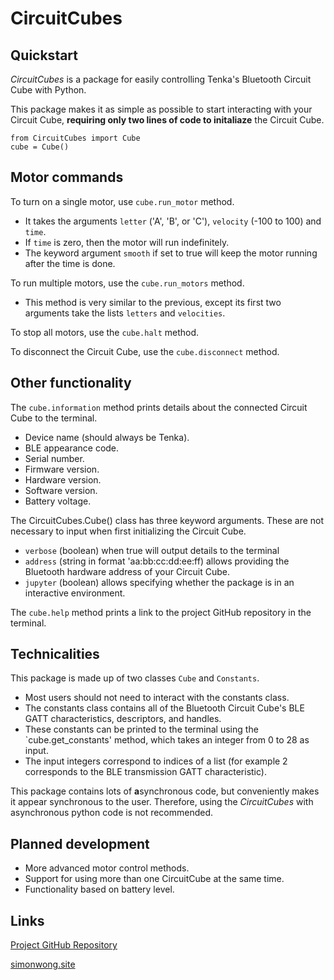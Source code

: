 # CircuitCubes

## Quickstart

*CircuitCubes* is a package for easily controlling Tenka's Bluetooth Circuit Cube with Python. 

This package makes it as simple as possible to start interacting with your Circuit Cube, **requiring only two lines of code to initaliaze** the Circuit Cube. 
```
from CircuitCubes import Cube
cube = Cube()
```

## Motor commands

To turn on a single motor, use `cube.run_motor` method. 
* It takes the arguments `letter` ('A', 'B', or 'C'), `velocity` (-100 to 100) and `time`. 
* If `time` is zero, then the motor will run indefinitely. 
* The keyword argument `smooth` if set to true will keep the motor running after the time is done. 

To run multiple motors, use the `cube.run_motors` method. 
* This method is very similar to the previous, except its first two arguments take the lists `letters` and `velocities`. 

To stop all motors, use the `cube.halt` method. 

To disconnect the Circuit Cube, use the `cube.disconnect` method. 

## Other functionality

The `cube.information` method prints details about the connected Circuit Cube to the terminal. 
* Device name (should always be Tenka). 
* BLE appearance code. 
* Serial number. 
* Firmware version. 
* Hardware version. 
* Software version. 
* Battery voltage. 

The CircuitCubes.Cube() class has three keyword arguments. These are not necessary to input when first initializing the Circuit Cube. 
* `verbose` (boolean) when true will output details to the terminal
* `address` (string in format 'aa:bb:cc:dd:ee:ff) allows providing the Bluetooth hardware address of your Circuit Cube. 
* `jupyter` (boolean) allows specifying whether the package is in an interactive environment. 

The `cube.help` method prints a link to the project GitHub repository in the terminal.

## Technicalities 

This package is made up of two classes `Cube` and `Constants`. 
* Most users should not need to interact with the constants class. 
* The constants class contains all of the Bluetooth Circuit Cube's BLE GATT characteristics, descriptors, and handles. 
* These constants can be printed to the terminal using the `cube.get_constants' method, which takes an integer from 0 to 28 as input. 
* The input integers correspond to indices of a list (for example 2 corresponds to the BLE transmission GATT characteristic). 

This package contains lots of **a**synchronous code, but conveniently makes it appear synchronous to the user. Therefore, using the *CircuitCubes* with asynchronous python code is not recommended. 

## Planned development 

* More advanced motor control methods. 
* Support for using more than one CircuitCube at the same time. 
* Functionality based on battery level. 

## Links 

[Project GitHub Repository](https://github.com/simon-code-git/CircuitCubes)

[simonwong.site](https://www.simonwong.site)
